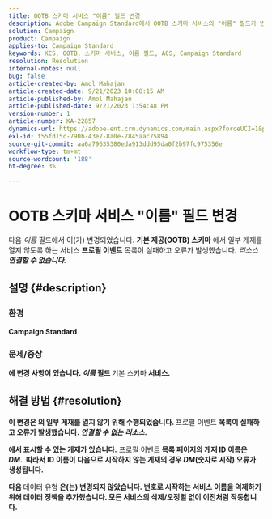 ```yaml
---
title: OOTB 스키마 서비스 "이름" 필드 변경
description: Adobe Campaign Standard에서 OOTB 스키마 서비스의 "이름" 필드가 변경되는 이유를 알아봅니다. 변경 사항은 작업에 영향을 주지 않습니다.
solution: Campaign
product: Campaign
applies-to: Campaign Standard
keywords: KCS, OOTB, 스키마 서비스, 이름 필드, ACS, Campaign Standard
resolution: Resolution
internal-notes: null
bug: false
article-created-by: Amol Mahajan
article-created-date: 9/21/2023 10:08:15 AM
article-published-by: Amol Mahajan
article-published-date: 9/21/2023 1:54:48 PM
version-number: 1
article-number: KA-22857
dynamics-url: https://adobe-ent.crm.dynamics.com/main.aspx?forceUCI=1&pagetype=entityrecord&etn=knowledgearticle&id=3bfbadc4-6658-ee11-be6f-6045bd006295
exl-id: f55fd15c-790b-43e7-8a0e-7845aac75894
source-git-commit: aa6a79635380eda913ddd95da0f2b97fc975356e
workflow-type: tm+mt
source-wordcount: '188'
ht-degree: 3%

---
```


# OOTB 스키마 서비스 &quot;이름&quot; 필드 변경


다음 *이름* 필드에서 이(가) 변경되었습니다. <b>기본 제공(OOTB) 스키마</b> 에서 일부 게재를 열지 않도록 하는 서비스 <b>프로필 이벤트</b> 목록이 실패하고 오류가 발생했습니다. *리소스<b>연결할 수 없습니다.*





## 설명 {#description}


### </b>환경<b>

Campaign Standard



### </b>문제/증상<b>

에 변경 사항이 있습니다. *이름* 필드 </b>기본 스키마<b> 서비스.


## 해결 방법 {#resolution}


이 변경은 의 일부 게재를 열지 않기 위해 수행되었습니다. </b>프로필 이벤트 <b>목록이 실패하고 오류가 발생했습니다. *연결할 수 없는 리소스*.

에서 표시할 수 있는 게재가 있습니다.</b> 프로필 이벤트<b> 목록 페이지의 게재 ID 이름은 *DM*. 
따라서 ID 이름이 다음으로 시작하지 않는 게재의 경우 *DM*(숫자로 시작) 오류가 생성됩니다.

다음 </b>데이터 유형<b> 은(는) 변경되지 않았습니다. 번호로 시작하는 서비스 이름을 억제하기 위해 데이터 정책을 추가했습니다. 모든 서비스의 삭제/오정렬 없이 이전처럼 작동합니다.
